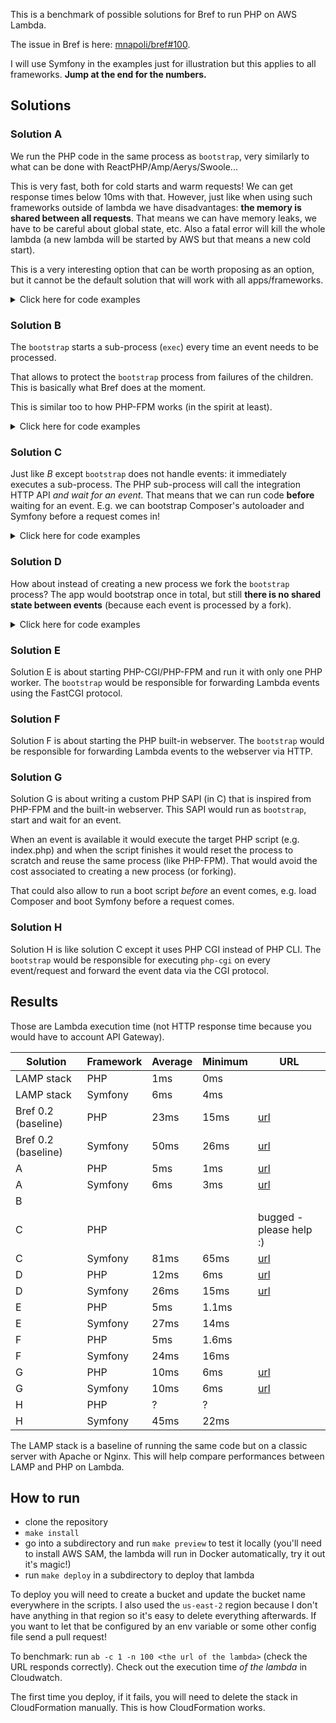 This is a benchmark of possible solutions for Bref to run PHP on AWS Lambda.

The issue in Bref is here: [mnapoli/bref#100](https://github.com/mnapoli/bref/issues/100).

I will use Symfony in the examples just for illustration but this applies to all frameworks. **Jump at the end for the numbers.**

## Solutions

### Solution A

We run the PHP code in the same process as `bootstrap`, very similarly to what can be done with ReactPHP/Amp/Aerys/Swoole...

This is very fast, both for cold starts and warm requests! We can get response times below 10ms with that. However, just like when using such frameworks outside of lambda we have disadvantages: **the memory is shared between all requests**. That means we can have memory leaks, we have to be careful about global state, etc. Also a fatal error will kill the whole lambda (a new lambda will be started by AWS but that means a new cold start).

This is a very interesting option that can be worth proposing as an option, but it cannot be the default solution that will work with all apps/frameworks.

<details><summary>Click here for code examples</summary>

Example of a `bootstrap`:

```php
<?php
// ...
require __DIR__ . '/vendor/autoload.php';

// BOOT Symfony BEFORE a request comes in!
$kernel = new Kernel('prod', false);
$kernel->boot();
$symfonyAdapter = new SymfonyAdapter($kernel);

while (true) {
    $event = waitForEventFromLambdaApi(); // This is a blocking HTTP call until an event is available

    $request = RequestFactory::fromLambdaEvent($event);
    // REUSE the same Symfony Kernel, meaning fast response time!
    $response = $symfonyAdapter->handle($request);
    $lambdaResponse = LambdaResponse::fromPsr7Response($response);

    signalSuccessToLambdaApi($lambdaResponse);
}
```

</details>

### Solution B

The `bootstrap` starts a sub-process (`exec`) every time an event needs to be processed.

That allows to protect the `bootstrap` process from failures of the children. This is basically what Bref does at the moment.

This is similar too to how PHP-FPM works (in the spirit at least).

<details><summary>Click here for code examples</summary>

Example of a `bootstrap`:

```php
<?php
// ...
while (true) {
    $event = waitForEventFromLambdaApi(); // This is a blocking HTTP call until an event is available

    $process = new Process(['/opt/bin/php', 'index.php', /* pass the event as an argument */]);
    $process->run(); // This waits for the process to finish

    // [fetch response ...]

    signalSuccessToLambdaApi($lambdaResponse);
}
```

Example of a `index.php` that could be executed by that:

```php
<?php
// ...
require __DIR__ . '/vendor/autoload.php';

// [fetch event from process args]

$kernel = new Kernel('prod', false);
$kernel->boot();
$symfonyAdapter = new SymfonyAdapter($kernel);
$request = RequestFactory::fromLambdaEvent($event);
$response = $symfonyAdapter->handle($request);
$lambdaResponse = LambdaResponse::fromPsr7Response($response);

// [return response to bootstrap somehow]

exit(0); // DIE!
```

</details>

### Solution C

Just like *B* except `bootstrap` does not handle events: it immediately executes a sub-process. The PHP sub-process will call the integration HTTP API *and wait for an event*. That means that we can run code **before** waiting for an event. E.g. we can bootstrap Composer's autoloader and Symfony before a request comes in!

<details><summary>Click here for code examples</summary>

Example of a `bootstrap`:

```php
<?php
// ...
while (true) {
    $process = new Process(['/opt/bin/php', 'index.php']);
    $process->run(); // This waits for the process to finish (i.e. waits until an event has been processed)
}
```

Example of a `index.php` that could be executed by that:

```php
<?php
// ...
require __DIR__ . '/vendor/autoload.php';

// BOOT Symfony BEFORE a request comes in!
$kernel = new Kernel('prod', false);
$kernel->boot();
$symfonyAdapter = new SymfonyAdapter($kernel);

$event = waitForEventFromLambdaApi(); // This is a blocking HTTP call until an event is available

$request = RequestFactory::fromLambdaEvent($event);
$response = $symfonyAdapter->handle($request);
$lambdaResponse = LambdaResponse::fromPsr7Response($response);

signalSuccessToLambdaApi($lambdaResponse);

exit(0); // DIE!
```

</details>

### Solution D

How about instead of creating a new process we fork the `bootstrap` process? The app would bootstrap once in total, but still **there is no shared state between events** (because each event is processed by a fork).

<details><summary>Click here for code examples</summary>

Example of `bootstrap`:

```php
<?php
// ...
require __DIR__ . '/vendor/autoload.php';
// BOOT Symfony ONLY ONCE for all the requests!
$kernel = new Kernel('prod', false);
$kernel->boot();
$symfonyAdapter = new SymfonyAdapter($kernel);

while (true) {
    $pid = pcntl_fork();
    if ($pid) { // Root process
        pcntl_wait($status); // Wait for the child to process the event
    } else {    // Child process
        // Here the autoloader is already loaded and Symfony initialized!
        $event = waitForEventFromLambdaApi(); // This is a blocking HTTP call until an event is available

        $request = RequestFactory::fromLambdaEvent($event);
        $response = $symfonyAdapter->handle($request);
        $lambdaResponse = LambdaResponse::fromPsr7Response($response);

        signalSuccessToLambdaApi($lambdaResponse);

        exit(0); // The fork DIES! The root process will resume its execution and loop
    }
}
```

</details>

### Solution E

Solution E is about starting PHP-CGI/PHP-FPM and run it with only one PHP worker. The `bootstrap` would be responsible for forwarding Lambda events using the FastCGI protocol.

### Solution F

Solution F is about starting the PHP built-in webserver. The `bootstrap` would be responsible for forwarding Lambda events to the webserver via HTTP.

### Solution G

Solution G is about writing a custom PHP SAPI (in C) that is inspired from PHP-FPM and the built-in webserver. This SAPI would run as `bootstrap`, start and wait for an event.

When an event is available it would execute the target PHP script (e.g. index.php) and when the script finishes it would reset the process to scratch and reuse the same process (like PHP-FPM). That would avoid the cost associated to creating a new process (or forking).

That could also allow to run a boot script *before* an event comes, e.g. load Composer and boot Symfony before a request comes.

### Solution H

Solution H is like solution C except it uses PHP CGI instead of PHP CLI. The `bootstrap` would be responsible for executing `php-cgi` on every event/request and forward the event data via the CGI protocol.

## Results

Those are Lambda execution time (not HTTP response time because you would have to account API Gateway).

| Solution | Framework | Average | Minimum | URL |
|----------|-----------|---------|---------|-----|
| LAMP stack | PHP | 1ms | 0ms |  |
| LAMP stack | Symfony | 6ms | 4ms |  |
| Bref 0.2 (baseline) | PHP | 23ms | 15ms | [url](https://69sgjkx4e0.execute-api.us-east-2.amazonaws.com/dev) |
| Bref 0.2 (baseline) | Symfony | 50ms | 26ms | [url](https://kvverflq1a.execute-api.us-east-2.amazonaws.com/dev) |
| A | PHP | 5ms | 1ms | [url](https://d8ua4jrr82.execute-api.us-east-2.amazonaws.com/Prod) |
| A | Symfony | 6ms | 3ms | [url](https://uvrof4qhjb.execute-api.us-east-2.amazonaws.com/Prod) |
| B |  |  |  |  |
| C | PHP |  |  | bugged - please help :) |
| C | Symfony | 81ms | 65ms | [url](https://x9xirvj7a5.execute-api.us-east-2.amazonaws.com/Prod) |
| D | PHP | 12ms | 6ms | [url](https://27nex4iys7.execute-api.us-east-2.amazonaws.com/Prod) |
| D | Symfony | 26ms | 15ms | [url](https://elha5ztbse.execute-api.us-east-2.amazonaws.com/Prod) |
| E | PHP | 5ms | 1.1ms |  |
| E | Symfony | 27ms | 14ms |  |
| F | PHP | 5ms | 1.6ms |  |
| F | Symfony | 24ms | 16ms |  |
| G | PHP | 10ms | 6ms | [url](https://52ndy2s1ah.execute-api.us-east-2.amazonaws.com/Prod) |
| G | Symfony | 10ms | 6ms | [url](https://g9fzxul00f.execute-api.us-east-2.amazonaws.com/Prod) |
| H | PHP | ? | ? |  |
| H | Symfony | 45ms | 22ms |  |

The LAMP stack is a baseline of running the same code but on a classic server with Apache or Nginx. This will help compare performances between LAMP and PHP on Lambda.

## How to run

- clone the repository
- `make install`
- go into a subdirectory and run `make preview` to test it locally (you'll need to install AWS SAM, the lambda will run in Docker automatically, try it out it's magic!)
- run `make deploy` in a subdirectory to deploy that lambda

To deploy you will need to create a bucket and update the bucket name everywhere in the scripts. I also used the `us-east-2` region because I don't have anything in that region so it's easy to delete everything afterwards. If you want to let that be configured by an env variable or some other config file send a pull request!

To benchmark: run `ab -c 1 -n 100 <the url of the lambda>` (check the URL responds correctly). Check out the execution time *of the lambda* in Cloudwatch.

The first time you deploy, if it fails, you will need to delete the stack in CloudFormation manually. This is how CloudFormation works.
